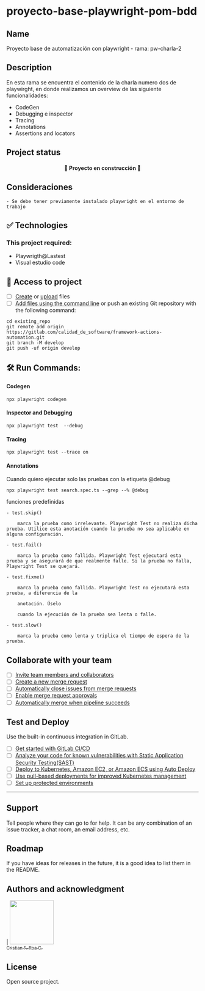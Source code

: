 # proyecto-base-playwright-pom-bdd


## Name
Proyecto base de automatización con playwright -
rama: pw-charla-2


## Description
En esta rama se encuentra el contenido de la charla numero dos de playwirght, en donde realizamos un overview de las siguiente funcionalidades:

* CodeGen
* Debugging e inspector
* Tracing
* Annotations
* Assertions and locators



## Project status
<h4 align="center"> 🚧 Proyecto en construcción 🚧 </h4> 

## Consideraciones
    - Se debe tener previamente instalado playwright en el entorno de trabajo



## ✅ Technologies
### This project required:
- Playwrigth@Lastest
- Visual estudio code



## 📁 Access to project

- [ ] [Create](https://docs.gitlab.com/ee/user/project/repository/web_editor.html#create-a-file) or [upload](https://docs.gitlab.com/ee/user/project/repository/web_editor.html#upload-a-file) files
- [ ] [Add files using the command line](https://docs.gitlab.com/ee/gitlab-basics/add-file.html#add-a-file-using-the-command-line) or push an existing Git repository with the following command:

```
cd existing_repo
git remote add origin https://gitlab.com/calidad_de_software/framework-actions-automation.git
git branch -M develop
git push -uf origin develop
```

##  🛠️ Run Commands:

#### Codegen
```
npx playwright codegen
```
#### Inspector and Debugging
```
npx playwright test  --debug
```
#### Tracing
```
npx playwright test --trace on
```
#### Annotations
Cuando quiero ejecutar solo las pruebas con la etiqueta @debug 
```
npx playwright test search.spec.ts --grep --% @debug
```
funciones predefinidas
```
- test.skip()
    
    marca la prueba como irrelevante. Playwright Test no realiza dicha prueba. Utilice esta anotación cuando la prueba no sea aplicable en alguna configuración.
    
- test.fail()
    
    marca la prueba como fallida. Playwright Test ejecutará esta prueba y se asegurará de que realmente falle. Si la prueba no falla, Playwright Test se quejará.
    
- test.fixme()
    
    marca la prueba como fallida. Playwright Test no ejecutará esta prueba, a diferencia de la
    
    anotación. Úselo
    
    cuando la ejecución de la prueba sea lenta o falle.
    
- test.slow()
    
    marca la prueba como lenta y triplica el tiempo de espera de la prueba.
```

## Collaborate with your team

- [ ] [Invite team members and collaborators](https://docs.gitlab.com/ee/user/project/members/)
- [ ] [Create a new merge request](https://docs.gitlab.com/ee/user/project/merge_requests/creating_merge_requests.html)
- [ ] [Automatically close issues from merge requests](https://docs.gitlab.com/ee/user/project/issues/managing_issues.html#closing-issues-automatically)
- [ ] [Enable merge request approvals](https://docs.gitlab.com/ee/user/project/merge_requests/approvals/)
- [ ] [Automatically merge when pipeline succeeds](https://docs.gitlab.com/ee/user/project/merge_requests/merge_when_pipeline_succeeds.html)

## Test and Deploy

Use the built-in continuous integration in GitLab.

- [ ] [Get started with GitLab CI/CD](https://docs.gitlab.com/ee/ci/quick_start/index.html)
- [ ] [Analyze your code for known vulnerabilities with Static Application Security Testing(SAST)](https://docs.gitlab.com/ee/user/application_security/sast/)
- [ ] [Deploy to Kubernetes, Amazon EC2, or Amazon ECS using Auto Deploy](https://docs.gitlab.com/ee/topics/autodevops/requirements.html)
- [ ] [Use pull-based deployments for improved Kubernetes management](https://docs.gitlab.com/ee/user/clusters/agent/)
- [ ] [Set up protected environments](https://docs.gitlab.com/ee/ci/environments/protected_environments.html)

***

## Support
Tell people where they can go to for help. It can be any combination of an issue tracker, a chat room, an email address, etc.

## Roadmap
If you have ideas for releases in the future, it is a good idea to list them in the README.

## Authors and acknowledgment
| [<img src="https://gitlab.com/uploads/-/system/user/avatar/15033064/avatar.png?width=400" width=115><br><sub>Cristian F. Roa C.</sub>](https://gitlab.com/cristian.roa) <br/> 


## License
Open source project.



